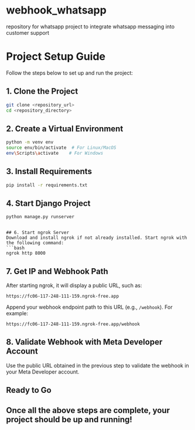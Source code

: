 # webhook_whatsapp
repository for whatsapp project to integrate whatsapp messaging into customer support

# Project Setup Guide
Follow the steps below to set up and run the project:
## 1. Clone the Project
```bash
git clone <repository_url>
cd <repository_directory>
```
## 2. Create a Virtual Environment
```bash
python -m venv env
source env/bin/activate  # For Linux/MacOS
env\Scripts\activate    # For Windows
```
## 3. Install Requirements
```bash
pip install -r requirements.txt
```
## 4. Start Django Project
```bash
python manage.py runserver
```
 
```
 
## 6. Start ngrok Server
Download and install ngrok if not already installed. Start ngrok with the following command:
```bash
ngrok http 8000
```
## 7. Get IP and Webhook Path
After starting ngrok, it will display a public URL, such as:
```
https://fc06-117-248-111-159.ngrok-free.app 
```
Append your webhook endpoint path to this URL (e.g., `/webhook`). For example:
```
https://fc06-117-248-111-159.ngrok-free.app/webhook
```
## 8. Validate Webhook with Meta Developer Account
Use the public URL obtained in the previous step to validate the webhook in your Meta Developer account.
## Ready to Go
Once all the above steps are complete, your project should be up and running!
---
